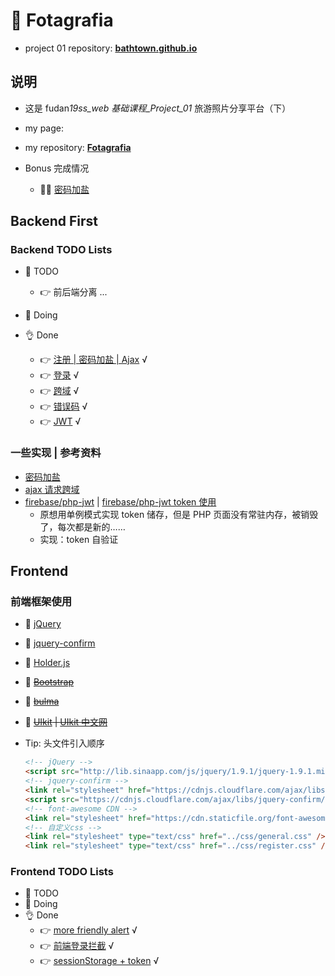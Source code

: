 # 🗽 Fotagrafia

- project 01 repository: **[bathtown.github.io](https://github.com/bathtown/bathtown.github.io)**

## 说明

- 这是 fudan*19ss_web 基础课程\_Project_01* 旅游照片分享平台（下）

- my page:

- my repository: **[Fotagrafia](https://github.com/bathtown/Fotagrafia)**

- Bonus 完成情况
  - 🙋‍♂️ [密码加盐](backend/PHP/api/register.php)

## Backend First

### Backend TODO Lists

- 🥱 TODO
  - 👉 前后端分离 ...
- 👋 Doing
- 👌 Done

  - 👉 [注册 | 密码加盐 | Ajax](backend/PHP/api/register.php) √
  - 👉 [登录](backend/PHP/api/login.php) √
  - 👉 [跨域](backend/PHP/app/CORS.php) √
  - 👉 [错误码](backend/PHP/app/StatusCode.php) √
  - 👉 [JWT](backend/PHP/app/Token.php) √

### 一些实现 | 参考资料

- [密码加盐](https://www.cnblogs.com/makai/p/11130703.html)
- [ajax 请求跨域](https://segmentfault.com/a/1190000012469713)
- [firebase/php-jwt](https://github.com/firebase/php-jwt) | [firebase/php-jwt token 使用](https://www.cnblogs.com/yehuisir/p/11521165.html)
  - 原想用单例模式实现 token 储存，但是 PHP 页面没有常驻内存，被销毁了，每次都是新的……
  - 实现：token 自验证

## Frontend

### 前端框架使用

- 🤙 [jQuery](https://jquery.com)
- 🤙 [jquery-confirm](http://craftpip.github.io/jquery-confirm)
- 🤙 [Holder.js](https://github.com/imsky/holder)
- 🖖 ~~[Bootstrap](https://getbootstrap.com)~~
- 🖖 ~~[bulma](https://bulma.io)~~
- 🖖 ~~[UIkit](https://getuikit.com) | [UIkit 中文网](http://www.getuikit.net)~~

- Tip: 头文件引入顺序

  ```html
  <!-- jQuery -->
  <script src="http://lib.sinaapp.com/js/jquery/1.9.1/jquery-1.9.1.min.js"></script>
  <!-- jquery-confirm -->
  <link rel="stylesheet" href="https://cdnjs.cloudflare.com/ajax/libs/jquery-confirm/3.3.2/jquery-confirm.min.css" />
  <script src="https://cdnjs.cloudflare.com/ajax/libs/jquery-confirm/3.3.2/jquery-confirm.min.js"></script>
  <!-- font-awesome CDN -->
  <link rel="stylesheet" href="https://cdn.staticfile.org/font-awesome/4.7.0/css/font-awesome.css" />
  <!-- 自定义css -->
  <link rel="stylesheet" type="text/css" href="../css/general.css" />
  <link rel="stylesheet" type="text/css" href="../css/register.css" />
  ```

### Frontend TODO Lists

- 🥱 TODO
- 👋 Doing
- 👌 Done
  - 👉 [more friendly alert](frontend/src/html/register.html) √
  - 👉 [前端登录拦截](frontend/src/html/home.html) √
  - 👉 [sessionStorage + token](frontend/src/html/login.html) √
